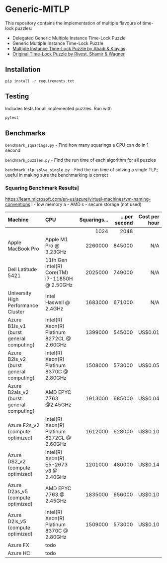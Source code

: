 # Generic-MITLP

This repository contains the implementation of multiple flavours of time-lock puzzles:
- Delegated Generic Multiple Instance Time-Lock Puzzle
- Generic Multiple Instance Time-Lock Puzzle
- [Multiple Instance Time-Lock Puzzle by Abadi & Kiayias](https://doi.org/10.1007/978-3-662-64331-0_28)
- [Original Time-Lock Puzzle by Rivest, Shamir & Wagner](https://dl.acm.org/doi/10.5555/888615)

## Installation
`pip install -r requirements.txt`

## Testing
Includes tests for all implemented puzzles. Run with

```sh
pytest
```

## Benchmarks
`benchmark_squarings.py` - Find how many squarings a CPU can do in 1 second

`benchmark_puzzles.py` - Find the run time of each algorithm for all puzzles

`benchmark_tlp_solve_single.py` - Find the run time of solving a single TLP; useful in making sure the benchmarking is correct

### Squaring Benchmark Results]
https://learn.microsoft.com/en-us/azure/virtual-machines/vm-naming-conventions
l - low memory
a - AMD
s - secure storage (not used)

| Machine                                  | CPU                                            | Squarings... | ...per second | Cost per hour |
|:-----------------------------------------|:-----------------------------------------------|-------------:|--------------:|--------------:|
|                                          |                                                |         1024 |          2048 |               |
| Apple MacBook Pro                        | Apple M1 Pro @ 3.23GHz                         |      2260000 |        845000 |           N/A |
| Dell Latitude 5421                       | 11th Gen Intel(R) Core(TM) i7-11850H @ 2.50GHz |      2025000 |        749000 |           N/A |
| University High Performance Cluster      | Intel Haswell @ 2.4GHz                         |      1683000 |        671000 |           N/A | 
| Azure B1ls_v1 (burst general computing)  | Intel(R) Xeon(R) Platinum 8272CL @ 2.60GHz     |      1399000 |        545000 |       US$0.01 |
| Azure B2ls_v2 (burst general computing)  | Intel(R) Xeon(R) Platinum 8370C @ 2.80GHz      |      1508000 |        573000 |       US$0.05 |
| Azure B2als_v2 (burst general computing) | AMD EPYC 7763 @2.45GHz                         |      1913000 |        685000 |       US$0.04 |
| Azure F2s_v2 (compute optimized)         | Intel(R) Xeon(R) Platinum 8272CL @ 2.60GHz     |      1612000 |        628000 |       US$0.10 |
| Azure DS2_v2 (compute optimized)         | Intel(R) Xeon(R) E5-2673 v3 @ 2.40GHz          |      1201000 |        480000 |       US$0.14 |
| Azure D2as_v5 (compute optimized)        | AMD EPYC 7763 @ 2.45GHz                        |      1835000 |        656000 |       US$0.10 |
| Azure D2ls_v5 (compute optimized)        | Intel(R) Xeon(R) Platinum 8370C @ 2.80GHz      |      1509000 |        573000 |       US$0.10 |
| Azure FX                                 | todo                                           |
| Azure HC                                 | todo                                           |